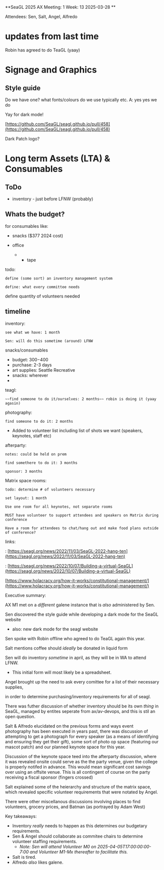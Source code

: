 


**SeaGL 2025 AX Meeting: 1 Week: 13 2025-03-28 **



Attendees: Sen, Salt, Angel, Alfredo



# updates from last time



Robin has agreed to do TeaGL (yaay)



# Signage and Graphics

## Style guide 



Do we have one? what fonts/colours do we use typically etc. A: yes yes we do

Yay for dark mode!

[https://github.com/SeaGL/seagl.github.io/pull/458](https://github.com/SeaGL/seagl.github.io/pull/458)

Dark Patch logo?



# Long term Assets (LTA) \& Consumables

## ToDo

- inventory - just before LFNW (probably) 

## Whats the budget?

for consumables like: 

- snacks ($377 2024 cost)

- office 

   * - tape


todo:

    define (some sort) an inventory management system

    define: what every committee needs

   define quantity of volunteers needed

   



## timeline



inventory:

    see what we have: 1 month 

    Sen: will do this sometime (around) LFNW

    

snacks/consumables

   * budget: $300-$400
   * purchase: 2-3 days
   * art supplies: Seattle Recreative
   * snacks: wherever
   * 

teagl:

    ~~find someone to do it/ourselves: 2 months~~ robin is doing it (yaay agasin) 

    

photography:

    find someone to do it: 2 months

   * Added to volunteer list including list of shots we want (speakers, keynotes, staff etc)
    

afterparty:

    notes: could be held on prem

    find somethere to do it: 3 months

    sponsor: 3 months

    

Matrix space rooms:

    todo: determine # of volunteers necessary

    set layout: 1 month

    Use one room for all keynotes, not separate rooms

    MUST have volunteer to support attendees and speakers on Matrix during conference

    Have a room for attendees to chat/hang out and make food plans outside of conference?

    





links:



: [https://seagl.org/news/2022/11/03/SeaGL-2022-hang-ten](https://seagl.org/news/2022/11/03/SeaGL-2022-hang-ten)

: [https://seagl.org/news/2022/10/07/Building-a-virtual-SeaGL](https://seagl.org/news/2022/10/07/Building-a-virtual-SeaGL)

[https://www.holacracy.org/how-it-works/constitutional-management/](https://www.holacracy.org/how-it-works/constitutional-management/)



Executive summary:

AX M1 met on a *different* galene instance that is *also* administered by Sen.



Sen discovered the style guide while developing a dark mode for the SeaGL website

   * also: new dark mode for the seagl website


Sen spoke with Robin offline who agreed to do TeaGL again this year.



Salt mentions coffee should *ideally* be donated in liquid form



Sen will do inventory *sometime* in april, as they will be in WA to attend LFNW. 

   * This initial form will most likely be a spreadsheet.


Angel brought up the need to ask every comittee for a list of their necessary supplies,

in order to determine purchasing/inventory requirements for all of seagl.



There was futher discussion of whether inventory should be its own *thing* in SeaGL, managed by entites seperate from ax/av-devops, and this is stil an open question.



Salt \& Alfredo elucidated on the previous forms and ways event photography has been executed in years past, there was discussion of attempting to get a photograph for every speaker (as a means of identifying and ensuring they get their gift), some sort of photo op space (featuring our mascot patch) and our planned keynote space for this year.



Discussion of the keynote space teed into the afterparty discussion, where it was revealed onsite could serve as the the party venue, given the college is properly notifed in advance. This would mean significant cost savings over using an offsite venue. This is all contingent of course on the party receiving a fiscal sponsor  (fingers crossed)



Salt explained some of the heierarchy and structure of the matrix space, which revealed specific volunteer requirements that were notated by Angel. 



There were other miscellanous discussions involving places to find volunteers, grocery prices, and Batman (as portrayed by Adam West)



Key takeaways:

   * Inventory *really* needs to happen as this determines our budgetary requirements.
   * Sen \& Angel should collaborate as commitee chairs to determine volunteer staffing requirements.
       * *Note: Sen will attend Volunteer M0 on 2025-04-05T17:00:00:00-7:00 and Volunteer M1-Mx thereafter to facilitate this.*
   * Salt is tired.
   * Alfredo *also* likes galene.



















